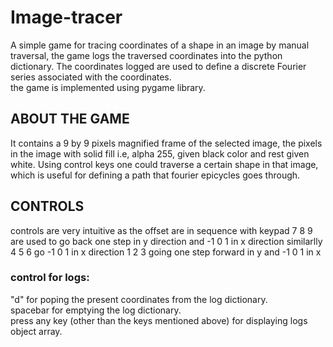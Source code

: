 # Image-tracer
A simple game for tracing coordinates of a shape in an image by manual traversal, the game logs the traversed coordinates into the python dictionary. The coordinates logged are used to define a discrete Fourier series associated with the coordinates.<br />
the game is implemented using pygame library.

## ABOUT THE GAME
It contains a 9 by 9 pixels magnified frame of the selected image, the pixels in the image with solid fill i.e, alpha 255, given black color and rest given white.
Using control keys one could traverse a certain shape in that image, which is useful for defining a path that fourier epicycles goes through.

## CONTROLS
controls are very intuitive as the offset are in sequence with keypad
7 8 9 are used to go back one step in y direction and -1 0 1 in x direction
similarlly 4 5 6 go -1 0 1 in x direction
1 2 3 going one step forward in y and -1 0 1 in x

### control for logs:
"d" for poping the present coordinates from the log dictionary.<br/>
spacebar for emptying the log dictionary.<br/>
press any key (other than the keys mentioned above) for displaying logs object array.<br/>
